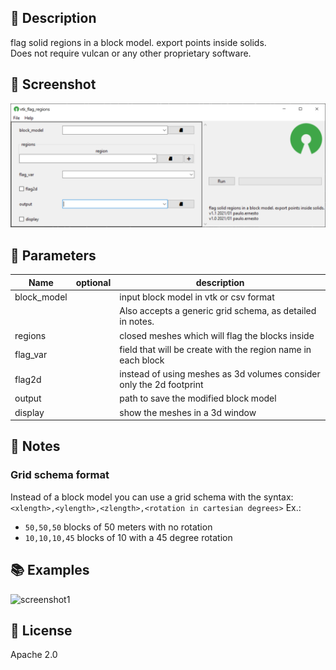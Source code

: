 ## 📌 Description
flag solid regions in a block model. export points inside solids.  
Does not require vulcan or any other proprietary software.  
## 📸 Screenshot
![screenshot1](https://github.com/pemn/assets/blob/main/vtk_flag_regions1.png?raw=true)  
## 📝 Parameters
|Name|optional|description|
|---|---|---------|
block_model||input block model in vtk or csv format
|||Also accepts a generic grid schema, as detailed in notes.
regions||closed meshes which will flag the blocks inside
flag_var||field that will be create with the region name in each block
flag2d||instead of using meshes as 3d volumes consider only the 2d footprint
output||path to save the modified block model
display||show the meshes in a 3d window
## 📓 Notes
### Grid schema format
Instead of a block model you can use a grid schema with the syntax:  
`<xlength>,<ylength>,<zlength>,<rotation in cartesian degrees>`
Ex.:
 * `50,50,50` blocks of 50 meters with no rotation
 * `10,10,10,45` blocks of 10 with a 45 degree rotation  

## 📚 Examples
![screenshot1](https://github.com/pemn/assets/blob/main/vtk_flag_regions2.png?raw=true)  
## 💎 License
Apache 2.0
